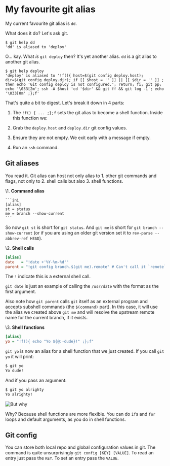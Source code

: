 # My favourite git alias

My current favourite git alias is `dd`.

What does it do? Let's ask git.

    $ git help dd
    'dd' is aliased to 'deploy'

O... kay. What *is* `git deploy` then? It's yet another alias. `dd` is
a git alias to another git alias.

    $ git help deploy
    'deploy' is aliased to '!f(){ host=$(git config deploy.host); dir=$(git config deploy.dir); if [[ $host = '' ]] || [[ $dir = '' ]] ; then echo 'Git config deploy is not configured.'; return; fi; git pp; echo '\033[2m'; ssh -A $host 'cd '$dir' && git ff && git log -1'; echo '\033[0m' ;};f'

That's quite a bit to digest. Let's break it down in 4 parts:

1. The `!f() { ... ;};f` sets the git alias to become a shell
    function. Inside this function we:

2. Grab the `deploy.host` and `deploy.dir` git config  values.

3. Ensure they are not empty. We exit early with a message if empty.

4. Run an `ssh` command.


## Git aliases

You read it. Git alias can host not only alias to 1. other git commands
and flags, not only to 2. shell calls but also 3. shell functions.


\1. **Command alias**

    ```ini
    [alias]
    st = status
    me = branch --show-current
    ```

So now `git st` is short for `git status`. And `git me` is short for
`git branch --show-current` (or if you are using an older git version
set it to `rev-parse --abbrev-ref HEAD`).


\2. **Shell calls**

```ini
[alias]
date   = "!date +'%Y-%m-%d'"
parent = "!git config branch.$(git me).remote" # Can't call it `remote`
```

The `!` indicate this is a external shell call.

`git date` is just an example of calling the `/usr/date` with the
format as the first argument.

Also note how `git parent` calls `git` itself as an external program
and accepts subshell commands (the `$(command)` part). In this case,
it will use the alias we created above `git me` and will resolve the
upstream remote name for the current branch, if it exists.


\3. **Shell functions**

```ini
[alias]
yo = "!f(){ echo "Yo ${@:-dude}!" ;};f"
```

`git yo` is now an alias for a shell function that we just created.
If you call `git yo` it will print:

```bash
$ git yo
Yo dude!
```

And if you pass an argument:

```bash
$ git yo alrighty
Yo alrighty!
```

![But why](https://raw.githubusercontent.com/jpedro/levelup-terraform/master/.github/assets/images/why.jpg)

Why? Because shell functions are more flexible. You can do `if`s and
`for` loops and default arguments, as you do in shell functions.


## Git config

You can store both local repo and global configuration values in git.
The command is quite unsurprisingly `git config [KEY] [VALUE]`. To read
an entry just pass the `KEY`. To set an entry pass the `VALUE`.





<!-- START FOOTER -->
 &nbsp;

<script src="https://www.gstatic.com/firebasejs/8.10.0/firebase-app.js"></script>
<script src="https://www.gstatic.com/firebasejs/8.10.0/firebase-database.js"></script>
<script src="https://jpedro.github.io/js/v1/data.js"></script>
<script src="https://jpedro.github.io/js/v1/comments.js"></script>
<script defer="">Comments.mount(document.body.children[0]);</script>
<!-- END FOOTER -->
